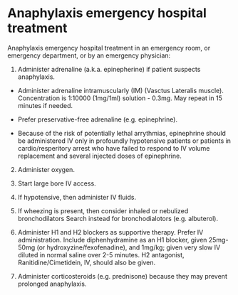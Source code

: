 # Anaphylaxis emergency hospital treatment

Anaphylaxis emergency hospital treatment in an emergency room, or emergency department, or by an emergency physician:

1. Administer adrenaline (a.k.a. epinepherine) if patient suspects anaphylaxis.

  * Administer adrenaline intramuscularly (IM) (Vasctus Lateralis muscle). Concentration is 1:10000 (1mg/1ml) solution - 0.3mg. May repeat in 15 minutes if needed.

  * Prefer preservative-free adrenaline (e.g. epinephrine).

  * Because of the risk of potentially lethal arrythmias, epinephrine should be administered IV only in profoundly hypotensive patients or patients in cardio/resperitory arrest who have failed to respond to IV volume replacement and several injected doses of epinephrine.

2. Administer oxygen.

3. Start large bore IV access.

4. If hypotensive, then administer IV fluids.

5. If wheezing is present, then consider inhaled or nebulized bronchodilators
Search instead for bronchodialotors (e.g. albuterol).
  
6. Administer H1 and H2 blockers as supportive therapy. Prefer IV administration. Include diphenhydramine as an H1 blocker, given 25mg-50mg (or hydroxyzine/fexofenadine), and 1mg/kg; given very slow IV diluted in normal saline over 2-5 minutes. H2 antagonist, Ranitidine/Cimetidein, IV, should also be given.

7. Administer corticosteroids (e.g. prednisone) because they may prevent prolonged anaphylaxis.